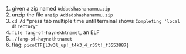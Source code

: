 1. given a zip named `Addadshashanammu.zip`
2. unzip the file `unzip Addadshashanammu.zip`
3. `cd Ad` *press tab multiple time until terminal shows `Completing 'local directory'`
4. `file fang-of-haynekhtnamet`, an ELF
5. `./fang-of-haynekhtnamet`
6. flag: `picoCTF{l3v3l_up!_t4k3_4_r35t!_f3553887}`

